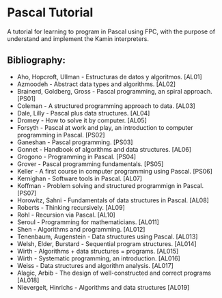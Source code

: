 Pascal Tutorial
==============

A tutorial for learning to program in Pascal using FPC, with the purpose of understand and implement the Kamin interpreters.


Bibliography:
------------


- Aho, Hopcroft, Ullman - Estructuras de datos y algoritmos. [AL01]
- Azmoodeh - Abstract data types and algorithms. [AL02]
- Brainerd, Goldberg, Gross - Pascal programming, an spiral approach. [PS01]
- Coleman - A structured programming approach to data. [AL03]
- Dale, Lilly - Pascal plus data structures. [AL04]
- Dromey - How to solve it by computer. [AL05]
- Forsyth - Pascal at work and play, an introduction to computer programming in Pascal. [PS02]
- Ganeshan - Pascal programming. [PS03]
- Gonnet - Handbook of algorithms and data structures. [AL06]
- Grogono - Programming in Pascal. [PS04]
- Grover - Pascal programming fundamentals. [PS05]
- Keller - A first course in computer programming using Pascal. [PS06]
- Kernighan - Software tools in Pascal. [AL07]
- Koffman - Problem solving and structured programmign in Pascal. [PS07]
- Horowitz, Sahni - Fundamentals of data structures in Pascal. [AL08]
- Roberts - Thinking recursively. [AL09]
- Rohl - Recursion via Pascal. [AL10]
- Seroul - Programming for mathematicians. [AL011]
- Shen - Algorithms and programming. [AL012]
- Tenenbaum, Augenstein - Data structures using Pascal. [AL013]
- Welsh, Elder, Burstard - Sequential program structures. [AL014]
- Wirth - Algorithms + data structures = programs. [AL015]
- Wirth - Systematic programming, an introduction. [AL016]
- Weiss - Data structures and algorithm analysis. [AL017]
- Alagic, Arbib - The design of well-constructed and correct programs [AL018]
- Nievergelt, Hinrichs - Algorithms and data structures [AL019]
